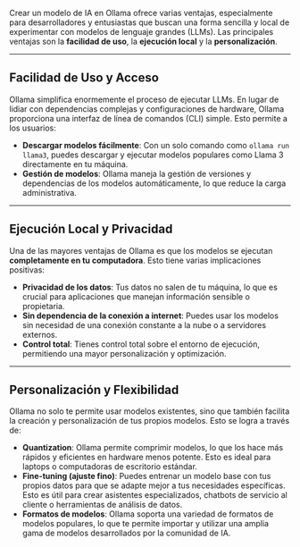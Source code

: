 Crear un modelo de IA en Ollama ofrece varias ventajas, especialmente para desarrolladores y entusiastas que buscan una forma sencilla y local de experimentar con modelos de lenguaje grandes (LLMs). Las principales ventajas son la **facilidad de uso**, la **ejecución local** y la **personalización**.

---

## Facilidad de Uso y Acceso

Ollama simplifica enormemente el proceso de ejecutar LLMs. En lugar de lidiar con dependencias complejas y configuraciones de hardware, Ollama proporciona una interfaz de línea de comandos (CLI) simple. Esto permite a los usuarios:

* **Descargar modelos fácilmente**: Con un solo comando como `ollama run llama3`, puedes descargar y ejecutar modelos populares como Llama 3 directamente en tu máquina.
* **Gestión de modelos**: Ollama maneja la gestión de versiones y dependencias de los modelos automáticamente, lo que reduce la carga administrativa.

---

## Ejecución Local y Privacidad

Una de las mayores ventajas de Ollama es que los modelos se ejecutan **completamente en tu computadora**. Esto tiene varias implicaciones positivas:

* **Privacidad de los datos**: Tus datos no salen de tu máquina, lo que es crucial para aplicaciones que manejan información sensible o propietaria.
* **Sin dependencia de la conexión a internet**: Puedes usar los modelos sin necesidad de una conexión constante a la nube o a servidores externos.
* **Control total**: Tienes control total sobre el entorno de ejecución, permitiendo una mayor personalización y optimización.

---

## Personalización y Flexibilidad

Ollama no solo te permite usar modelos existentes, sino que también facilita la creación y personalización de tus propios modelos. Esto se logra a través de:

* **Quantization**: Ollama permite comprimir modelos, lo que los hace más rápidos y eficientes en hardware menos potente. Esto es ideal para laptops o computadoras de escritorio estándar.
* **Fine-tuning (ajuste fino)**: Puedes entrenar un modelo base con tus propios datos para que se adapte mejor a tus necesidades específicas. Esto es útil para crear asistentes especializados, chatbots de servicio al cliente o herramientas de análisis de datos.
* **Formatos de modelos**: Ollama soporta una variedad de formatos de modelos populares, lo que te permite importar y utilizar una amplia gama de modelos desarrollados por la comunidad de IA.